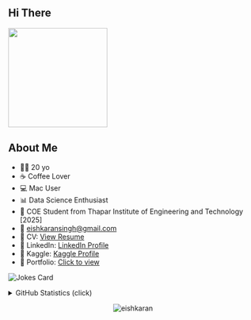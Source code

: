 <div align="Left">
  <h2>Hi There</h2>
  <img src="https://c.tenor.com/mw0Zuc8nL50AAAAC/garfield-waving.gif" height="200">
</div>

## About Me
- 👨‍💻 20 yo
- :coffee: Coffee Lover
- 💻 Mac User
- 📊 Data Science Enthusiast
- :school: COE Student from Thapar Institute of Engineering and Technology [2025]
- :email: eishkaransingh@gmail.com
- :pencil: CV: [View Resume](https://drive.google.com/file/d/1sKu105gxr_oHNQwkb-XvJE332K6NzBGr/view?usp=sharing)
- :briefcase: LinkedIn: [LinkedIn Profile](https://www.linkedin.com/in/eishkaran-singh-336585209)
- 📓 Kaggle: [Kaggle Profile](https://www.kaggle.com/eishkaran)
- 📱 Portfolio: [Click to view](https://eishkaran.github.io/PersonalPortfolio/index.html)

![Jokes Card](https://readme-jokes.vercel.app/api?theme=solidBlue)

<details>
  <summary>GitHub Statistics (click)</summary>
  <p>
    <img src="https://github-readme-stats.vercel.app/api/top-langs?username=eishkaran&show_icons=true&locale=en&layout=compact&theme=radical" alt="eishkaran">
  </p>
</details>

<p align="center">
  <img src="https://www.localguidesconnect.com/t5/image/serverpage/image-id/47586i9F1B35D34B8095C8/image-size/large/strip-exif-data/true?v=v2&px=999" alt="eishkaran">
</p>
